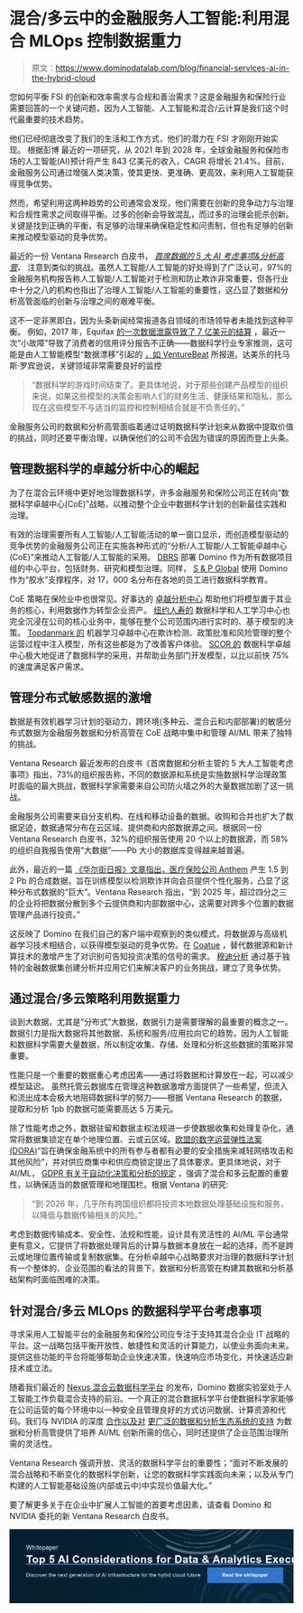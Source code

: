 # 混合/多云中的金融服务人工智能:利用混合 MLOps 控制数据重力

> 原文：<https://www.dominodatalab.com/blog/financial-services-ai-in-the-hybrid-cloud>

您如何平衡 FSI 的创新和效率需求与合规和善治需求？这是金融服务和保险行业需要回答的一个关键问题，因为人工智能、人工智能和混合/云计算是我们这个时代最重要的技术趋势。

他们已经彻底改变了我们的生活和工作方式，他们的潜力在 FSI 才刚刚开始实现。 根据彭博 最近的一项研究，从 2021 年到 2028 年，全球金融服务和保险市场的人工智能(AI)预计将产生 843 亿美元的收入，CAGR 将增长 21.4%。目前，金融服务公司通过增强人类决策，使其更快、更准确、更高效，来利用人工智能获得竞争优势。

然而，希望利用这两种趋势的公司通常会发现，他们需要在创新的竞争动力与治理和合规性需求之间取得平衡。过多的创新会导致混乱，而过多的治理会扼杀创新。关键是找到正确的平衡，有足够的治理来确保稳定性和问责制，但也有足够的创新来推动模型驱动的竞争优势。

最近的一份 Ventana Research 白皮书， *[首席数据的 5 大 AI 考虑事项&分析高管](/resources/top-5-ai-considerations-for-data-and-analytics-executives)、* 注意到类似的挑战。虽然人工智能/人工智能的好处得到了广泛认可，97%的金融服务机构报告称人工智能/人工智能对于检测和防止欺诈非常重要，但各行业中十分之八的机构也指出了治理人工智能/人工智能的重要性，这凸显了数据和分析高管面临的创新与治理之间的艰难平衡。

这不一定非黑即白，因为头条新闻经常报道各自领域的市场领导者未能找到这种平衡。 例如，2017 年，Equifax [的一次数据泄露导致了 7 亿美元的结算](https://www.cnbc.com/2019/07/22/what-you-need-to-know-equifax-data-breach-700-million-settlement.html) ，最近一次“小故障”导致了消费者的信用评分报告不正确——数据科学行业专家推测，这可能是由人工智能模型“数据漂移”引起的 [，如 VentureBeat](https://venturebeat.com/data-infrastructure/did-data-drift-in-ai-models-cause-the-equifax-credit-score-glitch/) 所报道。达美乐的托马斯·罗宾逊说，关键领域非常需要良好的监控

> “数据科学的游戏时间结束了。更具体地说，对于那些创建产品模型的组织来说，如果这些模型的决策会影响人们的财务生活、健康结果和隐私，那么现在这些模型不与适当的监控和控制相结合就是不负责任的。”

金融服务公司的数据和分析高管面临着通过证明数据科学计划来从数据中提取价值的挑战，同时还要平衡治理，以确保他们的公司不会因为错误的原因而登上头条。

## 管理数据科学的卓越分析中心的崛起

为了在混合云环境中更好地治理数据科学，许多金融服务和保险公司正在转向“数据科学卓越中心(CoE)”战略，以推动整个企业中数据科学计划的创新最佳实践和治理。

有效的治理需要所有人工智能/人工智能活动的单一窗口显示，而创造模型驱动的竞争优势的金融服务公司正在实施各种形式的“分析/人工智能/人工智能卓越中心(CoE)”来推动人工智能/人工智能的采用。 [DBRS](https://www.dominodatalab.com/customers/dbrs) 部署 Domino 作为所有数据项目组的中心平台，包括财务、研究和模型治理。同样， [S & P Global](https://towardsdatascience.com/data-science-literacy-for-the-enterprise-fadaf9268494) 使用 Domino 作为“胶水”支撑程序，对 17，000 名分布在各地的员工进行数据科学教育。

CoE 策略在保险业中也很常见。好事达的 [卓越分析中心](https://www.dominodatalab.com/resources/allstates-analytics-coe-pushes-data-science-innovation) 帮助他们将模型置于其业务的核心，利用数据作为转型企业资产。 [纽约人寿的](https://www.dominodatalab.com/resources/data-science-innovators-playbook) 数据科学和人工学习中心也完全沉浸在公司的核心业务中，能够在整个公司范围内进行实时的、基于模型的决策。 [Topdanmark 的](https://www.dominodatalab.com/resources/topdanmark-scales-mlops) 机器学习卓越中心在欺诈检测、政策批准和风险管理的整个运营过程中注入模型，所有这些都是为了改善客户体验。 [SCOR 的](https://www.dominodatalab.com/resources/scor-s-creation-of-data-science-center-of-excellence-to-enhance-model-deployment/) 数据科学卓越中心极大地促进了数据科学的采用，并帮助业务部门开发模型，以比以前快 75%的速度满足客户需求。

## 管理分布式敏感数据的激增

数据是有效机器学习计划的驱动力，跨环境(多种云、混合云和内部部署)的敏感分布式数据为金融服务数据和分析高管在 CoE 战略中集中和管理 AI/ML 带来了独特的挑战。

Ventana Research 最近发布的白皮书《首席数据和分析主管的 5 大人工智能考虑事项》指出，73%的组织报告称，不同的数据源和系统是实施数据科学治理政策时面临的最大挑战，数据科学家需要来自公司防火墙之外的大量数据加剧了这一挑战。

金融服务公司需要来自分支机构、在线和移动设备的数据。收购和合并也扩大了数据足迹，数据通常分布在云区域、提供商和内部数据源之间。根据同一份 Ventana Research 白皮书，32%的组织报告使用 20 个以上的数据源，而 58%的组织自我报告使用“大数据”——Pb 大小的数据库变得越来越普遍。

此外，最近的一篇 [《华尔街日报》文章指出，医疗保险公司 Anthem](https://www.wsj.com/articles/anthem-looks-to-fuel-ai-efforts-with-petabytes-of-synthetic-data-11652781602) 产生 1.5 到 2 Pb 的合成数据，旨在训练模型以检测欺诈并向会员提供个性化服务，凸显了这种分布式数据的“巨大”。Ventana Research 指出，“到 2025 年，超过四分之三的企业将把数据分散到多个云提供商和内部数据中心，这需要对跨多个位置的数据管理产品进行投资。”

这反映了 Domino 在我们自己的客户端中观察到的类似模式，将数据源与高级机器学习技术相结合，以获得模型驱动的竞争优势。在 [Coatue](https://www.dominodatalab.com/customers/coatue) ，替代数据源和新计算技术的激增产生了对识别可告知投资决策的信号的需求。 [穆迪分析](https://www.dominodatalab.com/customers/moodys-analytics) 通过基于独特的金融数据集创建分析并应用它们来解决客户的业务挑战，建立了竞争优势。

## 通过混合/多云策略利用数据重力

谈到大数据，尤其是“分布式”大数据，数据引力是需要理解的最重要的概念之一。数据引力是指大数据将其他数据、系统和服务/应用拉向它的趋势。因为人工智能和数据科学需要大量数据，所以制定收集、存储、处理和分析这些数据的策略非常重要。

性能只是一个重要的数据重心考虑因素——通过将数据和计算放在一起，可以减少模型延迟。 虽然托管云数据库在管理这种数据激增方面提供了一些希望，但流入和流出成本会极大地阻碍数据科学的努力——根据 Ventana Research 的数据，提取和分析 1pb 的数据可能需要高达 5 万美元。

除了性能考虑之外，数据驻留和数据主权法规进一步使数据收集和处理复杂化，通常将数据集锁定在单个地理位置、云或云区域。[欧盟的数字运营弹性法案(DORA)](https://www.aima.org/regulation/keytopics/digital-operational-resilience-act.html)“旨在确保金融系统中的所有参与者都有必要的安全措施来减轻网络攻击和其他风险”，并对供应商集中和供应商锁定提出了具体要求。更具体地说，对于 AI/ML， [GDPR 有关于自动化决策和分析的规定](https://www.sas.com/en_us/insights/articles/data-management/gdpr-and-ai--friends--foes-or-something-in-between-.html) ，强调了混合和多云配置的重要性，以确保适当的数据管理和地理围栏。根据 Ventana 的研究:

> “到 2026 年，几乎所有跨国组织都将投资本地数据处理基础设施和服务，以降低与数据传输相关的风险。”

考虑到数据传输成本、安全性、法规和性能，设计具有灵活性的 AI/ML 平台通常更有意义，它提供了将数据处理背后的计算与数据本身放在一起的选择，而不是跨云或地理位置传输或复制数据集。在分析卓越中心战略要求对治理的数据科学计划有一个整体的、企业范围的看法的背景下，数据和分析高管在构建其数据和分析基础架构时面临困难的决策。

## 针对混合/多云 MLOps 的数据科学平台考虑事项

寻求采用人工智能平台的金融服务和保险公司应专注于支持其混合企业 IT 战略的平台。这一战略包括平衡开放性、敏捷性和灵活的计算能力，以使业务面向未来。提供这些功能的平台将能够帮助企业快速决策，快速响应市场变化，并快速适应新技术或立法。

随着我们最近的 [Nexus 混合云数据科学平台](/nexus) 的发布，Domino 数据实验室处于人工智能工作负载混合支持的前沿。一个真正的混合数据科学平台使数据科学家能够在公司运营的每个环境中以一种安全且管理良好的方式访问数据、计算资源和代码。我们与 NVIDIA 的深度 [合作以及对](https://www.dominodatalab.com/partners/nvidia) [更广泛的数据和分析生态系统的支持](https://www.dominodatalab.com/partners) 为数据和分析高管提供了培养 AI/ML 创新所需的信心，同时还提供了企业范围治理所需的灵活性。

Ventana Research 强调开放、灵活的数据科学平台的重要性；“面对不断发展的混合战略和不断变化的数据科学创新，让您的数据科学实践面向未来；以及从专门构建的人工智能基础设施(内部或云中)中实现价值最大化。”

要了解更多关于在企业中扩展人工智能的首要考虑因素，请查看 Domino 和 NVIDIA 委托的新 Ventana Research 白皮书。

[![Whitepaper  Top 5 AI Considerations for Data & Analytics Executives  Discover the next generation of AI infrastructure for the hybid cloud future Read the whitepaper](img/41bc19f79d99c5f3f05c31ceb8a3ed38.png)](https://cta-redirect.hubspot.com/cta/redirect/6816846/48b0b460-9689-4aba-a19e-245c132f539f)